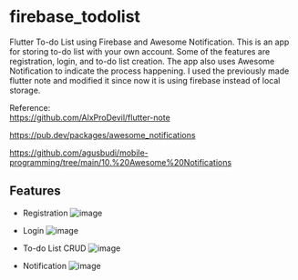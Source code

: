 # firebase_todolist

Flutter To-do List using Firebase and Awesome Notification. This is an app for storing to-do list with your own account. Some of the features are registration, login, and to-do list creation. The app also uses Awesome Notification to indicate the process happening. I used the previously made flutter note and modified it since now it is using firebase instead of local storage.

Reference:
<br>
https://github.com/AlxProDevil/flutter-note

https://pub.dev/packages/awesome_notifications

https://github.com/agusbudi/mobile-programming/tree/main/10.%20Awesome%20Notifications

## Features

- Registration
  ![image](https://github.com/user-attachments/assets/b8ce23c3-2c5d-4118-8150-124365aba358)

- Login
  ![image](https://github.com/user-attachments/assets/5ee7905a-0f1a-49b6-8d3e-331024f0a9a0)

- To-do List CRUD
  ![image](https://github.com/user-attachments/assets/000f546c-c383-4cdd-aa2f-30a9c01d7dc9)

- Notification
  ![image](https://github.com/user-attachments/assets/7c4e18d7-2c89-4355-8026-0d0812252516)


